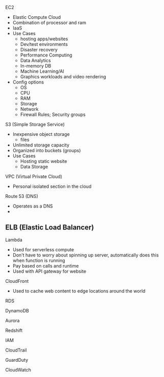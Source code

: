 EC2
- Elastic Compute Cloud
- Combination of processor and ram
- IaaS
- Use Cases
	- hosting apps/websites
	- Dev/test environments
	- Disaster recovery
	- Performance Computing
	- Data Analytics
	- In-memory DB
	- Machine Learning/AI
	- Graphics workloads and video rendering
- Config options
	- OS
	- CPU
	- RAM
	- Storage
	- Network
	- Firewall Rules; Security groups

S3 (Simple Storage Service)
- Inexpensive object storage
	- files
- Unlimited storage capacity
- Organized into buckets (groups)
- Use Cases
	- Hosting static website
	- Data Storage

VPC (Virtual Private Cloud)
- Personal isolated section in the cloud

Route 53 (DNS)
- Operates as a DNS
- 

ELB (Elastic Load Balancer)
- 

Lambda
- Used for serverless compute
- Don't have to worry about spinning up server, automatically does this when function is running
- Pay based on calls and runtime
- Used with API gateway for website

CloudFront
- Used to cache web content to edge locations around the world

RDS

DynamoDB

Aurora

Redshift

IAM

CloudTrail

GuardDuty

CloudWatch